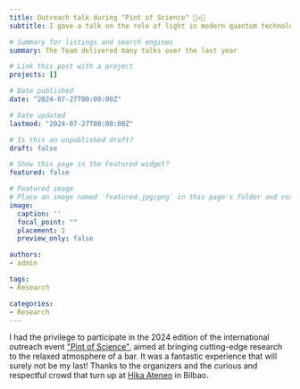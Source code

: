 ```yaml
---
title: Outreach talk during "Pint of Science" 🍺⚛🔬
subtitle: I gave a talk on the role of light in modern quantum technologies

# Summary for listings and search engines
summary: The Team delivered many talks over the last year

# Link this post with a project
projects: []

# Date published
date: "2024-07-27T00:00:00Z"

# Date updated
lastmod: "2024-07-27T00:00:00Z"

# Is this an unpublished draft?
draft: false

# Show this page in the Featured widget?
featured: false

# Featured image
# Place an image named `featured.jpg/png` in this page's folder and customize its options here.
image:
  caption: ''
  focal_point: ""
  placement: 2
  preview_only: false

authors:
- admin

tags:
- Research

categories:
- Research
---
```


I had the privilege to participate in the 2024 edition of the international outreach event ["Pint of Science"](https://pintofscience.es), aimed at bringing cutting-edge research to the relaxed atmosphere of a bar. It was a fantastic experience that will surely not be my last! Thanks to the organizers and the curious and respectful crowd that turn up at [Hika Ateneo](https://hikaateneo.eus) in Bilbao.